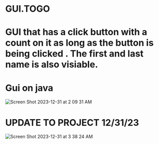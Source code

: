 # GUI.TOGO
# GUI that has a click button with a count on it as long as the button is being clicked . The first and last name is also visiable.
<h1> Gui on java</h1>


![Screen Shot 2023-12-31 at 2 09 31 AM](https://github.com/White-OvO/GUI.TOGO/assets/120700219/4fc100f5-774e-44e2-b853-63bd78e23153)


<h1> UPDATE TO PROJECT 12/31/23 </h1>


![Screen Shot 2023-12-31 at 3 38 24 AM](https://github.com/White-OvO/GUI.TOGO/assets/120700219/73b6be16-4e9d-4ede-9c46-3b6b2d44af41)
